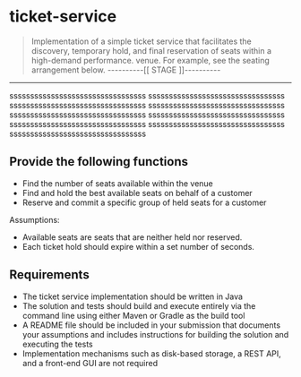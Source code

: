 # ticket-service

> Implementation of a simple ticket service that facilitates the discovery, temporary hold, and final reservation of seats within a high-demand performance.
venue.
For example, see the seating arrangement below.
 ----------[[ STAGE ]]----------
 ---------------------------------
 sssssssssssssssssssssssssssssssss
 sssssssssssssssssssssssssssssssss
 sssssssssssssssssssssssssssssssss
 sssssssssssssssssssssssssssssssss
 sssssssssssssssssssssssssssssssss
 sssssssssssssssssssssssssssssssss
 sssssssssssssssssssssssssssssssss
 sssssssssssssssssssssssssssssssss
 sssssssssssssssssssssssssssssssss
 
## Provide the following functions

- Find the number of seats available within the venue
- Find and hold the best available seats on behalf of a customer
- Reserve and commit a specific group of held seats for a customer

Assumptions:
- Available seats are seats that are neither held nor reserved.
- Each ticket hold should expire within a set number of seconds.

## Requirements

- The ticket service implementation should be written in Java
- The solution and tests should build and execute entirely via the command line using either Maven or Gradle as the build tool
- A README file should be included in your submission that documents your assumptions and includes instructions for building the solution and executing the tests
- Implementation mechanisms such as disk-based storage, a REST API, and a front-end GUI are not required

